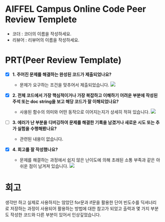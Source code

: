 # AIFFEL Campus Online Code Peer Review Templete
- 코더 : 코더의 이름을 작성하세요.
- 리뷰어 : 리뷰어의 이름을 작성하세요.


# PRT(Peer Review Template)
 - [x]  **1. 주어진 문제를 해결하는 완성된 코드가 제출되었나요?**
    - 문제가 요구하는 조건을 맞추어서 제출되었습니다. 
        <img src="https://github.com/rumelay/Aiffel_quest_cr/blob/50e1e08d24a4b7bad696d94e1f9592323fe6058e/5353.png">
 - [x]  **2. 전체 코드에서 가장 핵심적이거나 가장 복잡하고 이해하기 어려운 부분에 작성된 
주석 또는 doc string을 보고 해당 코드가 잘 이해되었나요?**
    - 사용된 함수의 의미와 어떤 동작으로 이어지는지가 상세히 적혀 있습니다.
      <img src="https://github.com/rumelay/Aiffel_quest_cr/blob/50e1e08d24a4b7bad696d94e1f9592323fe6058e/5354.png">
        
- [ ]  **3. 에러가 난 부분을 디버깅하여 문제를 해결한 기록을 남겼거나
새로운 시도 또는 추가 실험을 수행해봤나요?**
    - 관련된 내용이 없습니다.
        
- [x]  **4. 회고를 잘 작성했나요?**
    - 문제를 해결하는 과정에서 쉽지 않은 난이도에 의해 초래된
      소통 부족과 같은  아쉬운 점이 남겨져 있습니다.
      <img src="https://github.com/rumelay/Aiffel_quest_cr/blob/50e1e08d24a4b7bad696d94e1f9592323fe6058e/5356.png">  
# 회고
생각만 하고 실제로 사용하지는 않았던 for문과 if문을 활용한 단어 빈도수를 
딕셔너리로 저장하는 과정이 사용되어 활용하는 방법에 대한 참고가 되었고 
출력과 몇 가지 부분도 작성한 코드와 다른 부분이 있어서 인상깊었습니다.
